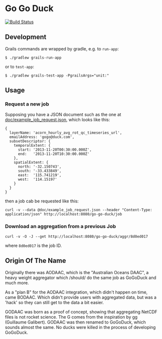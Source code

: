 # Go Go Duck

[![Build Status](https://travis-ci.org/aodn/go-go-duck.png?branch=master)](https://travis-ci.org/aodn/go-go-duck)

## Development

Grails commands are wrapped by gradle, e.g. to `run-app`:

```
$ ./gradlew grails-run-app
```

or to `test-app`:

```
$ ./gradlew grails-test-app -PgrailsArgs="unit:"
```

## Usage

### Request a new job

Supposing you have a JSON document such as the one at [doc/example_job_request.json](doc/example_job_request.json), which looks like this:

```
{
  layerName: 'acorn_hourly_avg_rot_qc_timeseries_url',
  emailAddress: 'gogo@duck.com',
  subsetDescriptor: {
    temporalExtent: {
      start: '2013-11-20T00:30:00.000Z',
      end:   '2013-11-20T10:30:00.000Z'
    },
    spatialExtent: {
      north: '-32.150743',
      south: '-33.433849',
      east:  '115.741219',
      west:  '114.15197'
    }
  }
}
```

then a job cab be requested like this:

```
curl -v --data @doc/example_job_request.json --header "Content-Type: application/json" http://localhost:8080/go-go-duck/job
```

### Download an aggregation from a previous Job

```
curl -v -O -J --get http://localhost:8080/go-go-duck/aggr/8d0ed017
```

where `8d0ed017` is the job ID.

## Origin Of The Name

Originally there was AODAAC, which is the "Australian Oceans DAAC", a heavy
weight aggregator which /should/ do the same job as GoGoDuck and much more.

As a "plan B" for the AODAAC integration, which didn't happen on time, came
BODAAC. Which didn't provide users with aggregated data, but was a 'hack' so
they can still get to the data a bit easier.

GODAAC was born as a proof of concept, showing that aggregating NetCDF files is
not rocket science. The G comes from the inspiration by gg (Guillaume Galibert).
GODAAC was then renamed to GoGoDuck, which sounds almost the same. No ducks
were killed in the process of developing GoGoDuck.
